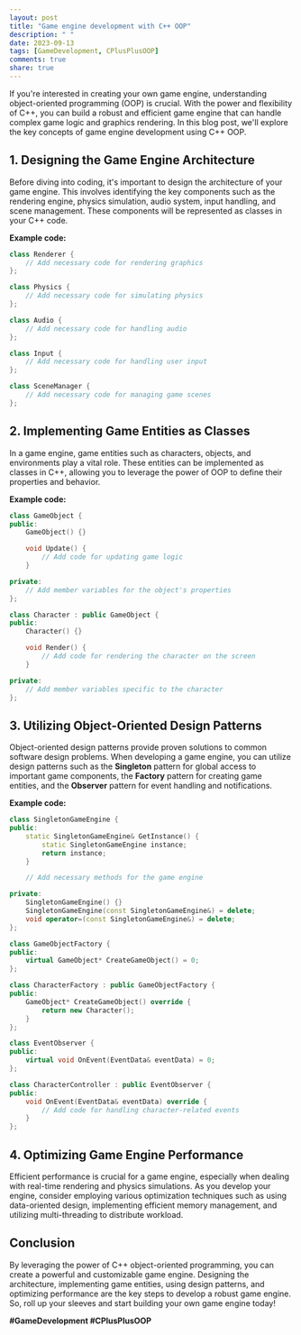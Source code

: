 ```yaml
---
layout: post
title: "Game engine development with C++ OOP"
description: " "
date: 2023-09-13
tags: [GameDevelopment, CPlusPlusOOP]
comments: true
share: true
---
```


If you're interested in creating your own game engine, understanding object-oriented programming (OOP) is crucial. With the power and flexibility of C++, you can build a robust and efficient game engine that can handle complex game logic and graphics rendering. In this blog post, we'll explore the key concepts of game engine development using C++ OOP.

## 1. Designing the Game Engine Architecture

Before diving into coding, it's important to design the architecture of your game engine. This involves identifying the key components such as the rendering engine, physics simulation, audio system, input handling, and scene management. These components will be represented as classes in your C++ code.

**Example code:**

```cpp
class Renderer {
    // Add necessary code for rendering graphics
};

class Physics {
    // Add necessary code for simulating physics
};

class Audio {
    // Add necessary code for handling audio
};

class Input {
    // Add necessary code for handling user input
};

class SceneManager {
    // Add necessary code for managing game scenes
};
```

## 2. Implementing Game Entities as Classes

In a game engine, game entities such as characters, objects, and environments play a vital role. These entities can be implemented as classes in C++, allowing you to leverage the power of OOP to define their properties and behavior.

**Example code:**

```cpp
class GameObject {
public:
    GameObject() {}

    void Update() {
        // Add code for updating game logic
    }

private:
    // Add member variables for the object's properties
};

class Character : public GameObject {
public:
    Character() {}

    void Render() {
        // Add code for rendering the character on the screen
    }

private:
    // Add member variables specific to the character
};
```

## 3. Utilizing Object-Oriented Design Patterns

Object-oriented design patterns provide proven solutions to common software design problems. When developing a game engine, you can utilize design patterns such as the **Singleton** pattern for global access to important game components, the **Factory** pattern for creating game entities, and the **Observer** pattern for event handling and notifications.

**Example code:**

```cpp
class SingletonGameEngine {
public:
    static SingletonGameEngine& GetInstance() {
        static SingletonGameEngine instance;
        return instance;
    }

    // Add necessary methods for the game engine

private:
    SingletonGameEngine() {}
    SingletonGameEngine(const SingletonGameEngine&) = delete;
    void operator=(const SingletonGameEngine&) = delete;
};

class GameObjectFactory {
public:
    virtual GameObject* CreateGameObject() = 0;
};

class CharacterFactory : public GameObjectFactory {
public:
    GameObject* CreateGameObject() override {
        return new Character();
    }
};

class EventObserver {
public:
    virtual void OnEvent(EventData& eventData) = 0;
};

class CharacterController : public EventObserver {
public:
    void OnEvent(EventData& eventData) override {
        // Add code for handling character-related events
    }
};
```

## 4. Optimizing Game Engine Performance

Efficient performance is crucial for a game engine, especially when dealing with real-time rendering and physics simulations. As you develop your engine, consider employing various optimization techniques such as using data-oriented design, implementing efficient memory management, and utilizing multi-threading to distribute workload.

## Conclusion

By leveraging the power of C++ object-oriented programming, you can create a powerful and customizable game engine. Designing the architecture, implementing game entities, using design patterns, and optimizing performance are the key steps to develop a robust game engine. So, roll up your sleeves and start building your own game engine today!

**#GameDevelopment #CPlusPlusOOP**